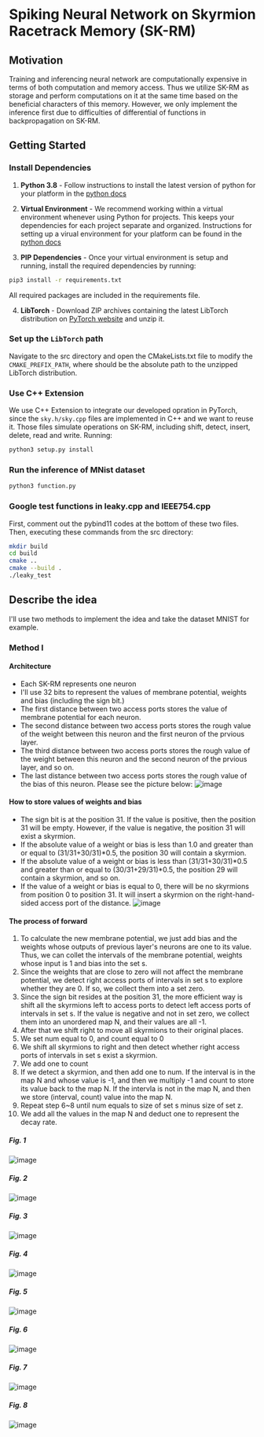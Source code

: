 # Spiking Neural Network on Skyrmion Racetrack Memory (SK-RM)
## Motivation
Training and inferencing neural network are computationally expensive in terms of both computation and memory access. Thus we utilize SK-RM as storage and perform computations on it at the same time based on the beneficial characters of this memory. However, we only implement the inference first due to difficulties of differential of functions in backpropagation on SK-RM.

## Getting Started
### Install Dependencies

1. **Python 3.8** - Follow instructions to install the latest version of python for your platform in the [python docs](https://docs.python.org/3/using/unix.html#getting-and-installing-the-latest-version-of-python)

2. **Virtual Environment** - We recommend working within a virtual environment whenever using Python for projects. This keeps your dependencies for each project separate and organized. Instructions for setting up a virual environment for your platform can be found in the [python docs](https://packaging.python.org/guides/installing-using-pip-and-virtual-environments/)

3. **PIP Dependencies** - Once your virtual environment is setup and running, install the required dependencies by running:

  ```bash
  pip3 install -r requirements.txt
  ```
  All required packages are included in the requirements file.

4. **LibTorch** - Download ZIP archives containing the latest LibTorch distribution on [PyTorch website](https://pytorch.org/get-started/locally/) and unzip it.

### Set up the `LibTorch` path
Navigate to the src directory and open the CMakeLists.txt file to modify the `CMAKE_PREFIX_PATH`, where should be the absolute path to the unzipped LibTorch distribution.

### Use C++ Extension
We use C++ Extension to integrate our developed opration in PyTorch, since the `sky.h/sky.cpp` files are implemented in C++ and we want to reuse it. Those files simulate operations on SK-RM, including shift, detect, insert, delete, read and write.
Running:
```bash
python3 setup.py install
```
### Run the inference of MNist dataset
```bash
python3 function.py
```
### Google test functions in leaky.cpp and IEEE754.cpp
First, comment out the pybind11 codes at the bottom of these two files.
Then, executing these commands from the src directory:
```bash
mkdir build
cd build
cmake ..
cmake --build .
./leaky_test
```

## Describe the idea
I'll use two methods to implement the idea and take the dataset MNIST for example.
### Method I
#### Architecture
- Each SK-RM represents one neuron
- I'll use 32 bits to represent the values of membrane potential, weights and bias (including the sign bit.)
- The first distance between two access ports stores the value of membrane potential for each neuron.
- The second distance between two access ports stores the rough value of the weight between this neuron and the first neuron of the prvious layer.
- The third distance between two access ports stores the rough value of the weight between this neuron and the second neuron of the prvious layer, and so on.
- The last distance between two access ports stores the rough value of the bias of this neuron.
Please see the picture below:
![image](https://github.com/pheotter/Skyrmion_SNN/blob/master/picture/sky1.png)
#### How to store values of weights and bias
- The sign bit is at the position 31. If the value is positive, then the position 31 will be empty. However, if the value is negative, the position 31 will exist a skyrmion.
- If the absolute value of a weight or bias is less than 1.0 and greater than or equal to (31/31+30/31)*0.5, the position 30 will contain a skyrmion.
- If the absolute value of a weight or bias is less than (31/31+30/31)*0.5 and greater than or equal to (30/31+29/31)*0.5, the position 29 will contain a skyrmion, and so on.
- If the value of a weight or bias is equal to 0, there will be no skyrmions from position 0 to position 31. It will insert a skyrmion on the right-hand-sided access port of the distance.
![image](https://github.com/pheotter/Skyrmion_SNN/blob/master/picture/sky2.png)

#### The process of forward
1. To calculate the new membrane potential, we just add bias and the weights whose outputs of previous layer's neurons are one to its value. Thus, we can collet the intervals of the membrane potential, weights whose input is 1 and bias into the set s.
2. Since the weights that are close to zero will not affect the membrane potential, we detect right access ports of intervals in set s to explore whether they are 0. If so, we collect them into a set zero.
3. Since the sign bit resides at the position 31, the more efficient way is shift all the skyrmions left to access ports to detect left access ports of intervals in set s. If the value is negative and not in set zero, we collect them into an unordered map N, and their values are all -1.
4. After that we shift right to move all skyrmions to their original places.
5. We set num equal to 0, and count equal to 0
6. We shift all skyrmions to right and then detect whether right access ports of intervals in set s exist a skyrmion.
7. We add one to count
8. If we detect a skyrmion, and then add one to num. If the interval is in the map N and whose value is -1, and then we multiply -1 and count to store its value back to the map N. If the intervla is not in the map N, and then we store (interval, count) value into the map N.
9. Repeat step 6~8 until num equals to size of set s minus size of set z.
10. We add all the values in the map N and deduct one to represent the decay rate.
##### Fig. 1
![image](https://github.com/pheotter/Skyrmion_SNN/blob/master/picture/sky3.png)
##### Fig. 2
![image](https://github.com/pheotter/Skyrmion_SNN/blob/master/picture/sky4.png)
##### Fig. 3
![image](https://github.com/pheotter/Skyrmion_SNN/blob/master/picture/sky5.png)
##### Fig. 4
![image](https://github.com/pheotter/Skyrmion_SNN/blob/master/picture/sky6.png)
##### Fig. 5
![image](https://github.com/pheotter/Skyrmion_SNN/blob/master/picture/sky7.png)
##### Fig. 6
![image](https://github.com/pheotter/Skyrmion_SNN/blob/master/picture/sky8.png)
##### Fig. 7
![image](https://github.com/pheotter/Skyrmion_SNN/blob/master/picture/sky9.png)
##### Fig. 8
![image](https://github.com/pheotter/Skyrmion_SNN/blob/master/picture/sky10.png)
